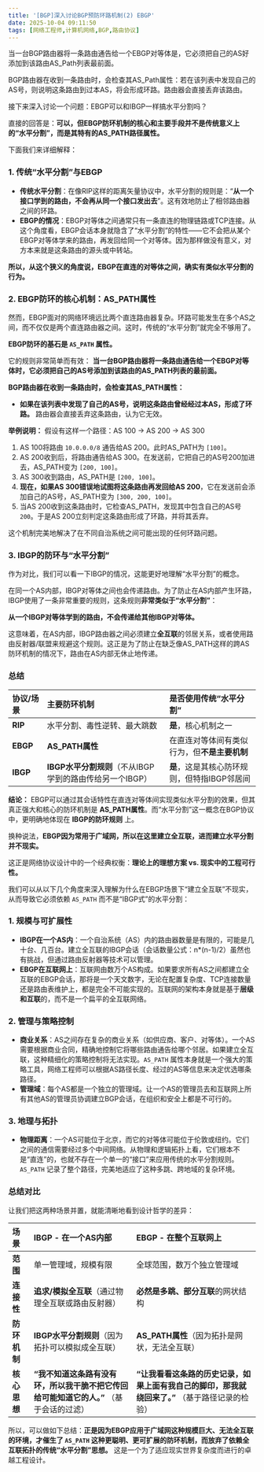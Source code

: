 ```yaml
---
title: '[BGP]深入讨论BGP预防环路机制(2) EBGP'
date: 2025-10-04 09:11:50
tags: [网络工程师,计算机网络,BGP,路由协议]
---
```


当一台BGP路由器将一条路由通告给一个EBGP对等体是，它必须把自己的AS好添加到该路由AS_Path列表最前面。

BGP路由器在收到一条路由时，会检查其AS_Path属性：若在该列表中发现自己的AS号，则说明这条路由到过本AS，将会形成环路。路由器会直接丢弃该路由。



接下来深入讨论一个问题：EBGP可以和IBGP一样搞水平分割吗？

直接的回答是：**可以，但EBGP防环机制的核心和主要手段并不是传统意义上的“水平分割”，而是其特有的AS_PATH路径属性。**

下面我们来详细解释：

### 1. 传统“水平分割”与EBGP

*   **传统水平分割**：在像RIP这样的距离矢量协议中，水平分割的规则是：“**从一个接口学到的路由，不会再从同一个接口发出去**”。这有效地防止了相邻路由器之间的环路。
*   **EBGP的情况**：EBGP对等体之间通常只有一条直连的物理链路或TCP连接。从这个角度看，EBGP会话本身就隐含了“水平分割”的特性——它不会把从某个EBGP对等体学来的路由，再发回给同一个对等体。因为那样做没有意义，对方本来就是这条路由的源头或中转站。

**所以，从这个狭义的角度说，EBGP在直连的对等体之间，确实有类似水平分割的行为。**

### 2. EBGP防环的核心机制：AS_PATH属性

然而，EBGP面对的网络环境远比两个直连路由器复杂。环路可能发生在多个AS之间，而不仅仅是两个直连路由器之间。这时，传统的“水平分割”就完全不够用了。

**EBGP防环的基石是 `AS_PATH` 属性。**

它的规则非常简单而有效：
**当一台BGP路由器将一条路由通告给一个EBGP对等体时，它必须把自己的AS号添加到该路由的AS_PATH列表的最前面。**

**BGP路由器在收到一条路由时，会检查其AS_PATH属性：**
*   **如果在该列表中发现了自己的AS号，说明这条路由曾经经过本AS，形成了环路。** 路由器会直接丢弃这条路由，认为它无效。

**举例说明：**
假设有这样一个路径：AS 100 -> AS 200 -> AS 300
1.  AS 100将路由 `10.0.0.0/8` 通告给AS 200。此时AS_PATH为 `[100]`。
2.  AS 200收到后，将路由通告给AS 300。在发送前，它把自己的AS号200加进去，AS_PATH变为 `[200, 100]`。
3.  AS 300收到路由，AS_PATH是 `[200, 100]`。
4.  **现在，如果AS 300错误地试图将这条路由再发回给AS 200**，它在发送前会添加自己的AS号，AS_PATH变为 `[300, 200, 100]`。
5.  当AS 200收到这条路由时，它检查AS_PATH，发现其中包含自己的AS号 `200`。于是AS 200立刻判定这条路由形成了环路，并将其丢弃。

这个机制完美地解决了在不同自治系统之间可能出现的任何环路问题。

### 3. IBGP的防环与“水平分割”

作为对比，我们可以看一下IBGP的情况，这能更好地理解“水平分割”的概念。

在同一个AS内部，IBGP对等体之间也会传递路由。为了防止在AS内部产生环路，IBGP使用了一条非常重要的规则，这条规则**非常类似于“水平分割”**：

**从一个IBGP对等体学到的路由，不会传递给其他IBGP对等体。**

这意味着，在AS内部，IBGP路由器之间必须建立**全互联**的邻居关系，或者使用路由反射器/联盟来规避这个规则。这正是为了防止在缺乏像AS_PATH这样的跨AS防环机制的情况下，路由在AS内部无休止地传递。

### 总结

| 协议/场景 | 主要防环机制                                             | 是否使用传统“水平分割”                       |
| :-------- | :------------------------------------------------------- | :------------------------------------------- |
| **RIP**   | 水平分割、毒性逆转、最大跳数                             | **是**，核心机制之一                         |
| **EBGP**  | **AS_PATH属性**                                          | 在直连对等体间有类似行为，但**不是主要机制** |
| **IBGP**  | **IBGP水平分割规则**（不从IBGP学到的路由传给另一个IBGP） | **是**，这是其核心防环规则，但特指IBGP邻居间 |

**结论：**
EBGP可以通过其会话特性在直连对等体间实现类似水平分割的效果，但其真正强大和核心的防环机制是 **AS_PATH属性**。而“水平分割”这一概念在BGP协议中，更明确地体现在 **IBGP的防环规则** 上。



换种说法，**EBGP因为常用于广域网，所以在这里建立全互联，进而建立水平分割并不现实。**

这正是网络协议设计中的一个经典权衡：**理论上的理想方案 vs. 现实中的工程可行性。**

我们可以从以下几个角度来深入理解为什么在EBGP场景下“建立全互联”不现实，从而导致它必须依赖 `AS_PATH` 而不是“IBGP式”的水平分割：

### 1. 规模与可扩展性

*   **IBGP在一个AS内**：一个自治系统（AS）内的路由器数量是有限的，可能是几十台、几百台。建立全互联的IBGP会话（会话数量公式：n*(n-1)/2）虽然也有挑战，但通过路由反射器等技术可以管理。
*   **EBGP在互联网上**：互联网由数万个AS构成。如果要求所有AS之间都建立全互联的EBGP会话，那将是一个天文数字，无论在配置复杂度、TCP连接数量还是路由表维护上，都是完全不可能实现的。互联网的架构本身就是基于**层级和互联**的，而不是一个扁平的全互联网络。

### 2. 管理与策略控制

*   **商业关系**：AS之间存在复杂的商业关系（如供应商、客户、对等体）。一个AS需要根据商业合同，精确地控制它将哪些路由通告给哪个邻居。如果建立全互联，这种精细化的策略控制将无法实现。`AS_PATH` 属性本身就是一个强大的策略工具，网络工程师可以根据AS路径长度、经过的AS等信息来决定优选哪条路径。
*   **管理域**：每个AS都是一个独立的管理域。让一个AS的管理员去和互联网上所有其他AS的管理员协调建立BGP会话，在组织和安全上都是不可行的。

### 3. 地理与拓扑

*   **物理距离**：一个AS可能位于北京，而它的对等体可能位于伦敦或纽约。它们之间的通信需要经过多个中间网络。从物理和逻辑拓扑上看，它们根本不是“直连”的，也就不存在一个单一的“接口”来应用传统的水平分割规则。`AS_PATH` 记录了整个路径，完美地适应了这种多跳、跨地域的复杂环境。

### 总结对比

让我们把这两种场景并置，就能清晰地看到设计哲学的差异：

| 场景         | **IBGP - 在一个AS内部**                                      | **EBGP - 在整个互联网上**                                    |
| :----------- | :----------------------------------------------------------- | :----------------------------------------------------------- |
| **范围**     | 单一管理域，规模有限                                         | 全球范围，数万个独立管理域                                   |
| **连接性**   | **追求/模拟全互联**（通过物理全互联或路由反射器）            | **必然是多跳、部分互联**的网状结构                           |
| **防环机制** | **IBGP水平分割规则**（因为拓扑可以模拟成全互联）             | **AS_PATH属性**（因为拓扑是网状，无法全互联）                |
| **核心思想** | **“我不知道这条路有没有环，所以我干脆不把它传回给可能知道它的人。”** （基于会话的过滤） | **“让我看看这条路的历史记录，如果上面有我自己的脚印，那我就绕回来了。”** （基于路径记录的检验） |

所以，可以做如下总结：**正是因为EBGP应用于广域网这种规模巨大、无法全互联的环境，才催生了 `AS_PATH` 这种更聪明、更可扩展的防环机制，而放弃了依赖全互联拓扑的传统“水平分割”思想。** 这是一个为了适应现实世界复杂度而进行的卓越工程设计。
